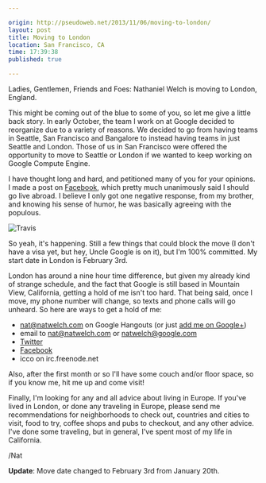 ```yaml
---

origin: http://pseudoweb.net/2013/11/06/moving-to-london/
layout: post
title: Moving to London
location: San Francisco, CA
time: 17:39:38
published: true

---
```


Ladies, Gentlemen, Friends and Foes: Nathaniel Welch is moving to London, England.

This might be coming out of the blue to some of you, so let me give a little back story. In early October, the team I work on at Google decided to reorganize due to a variety of reasons. We decided to go from having teams in Seattle, San Francisco and Bangalore to instead having teams in just Seattle and London. Those of us in San Francisco were offered the opportunity to move to Seattle or London if we wanted to keep working on Google Compute Engine.

I have thought long and hard, and petitioned many of you for your opinions. I made a post on [Facebook](https://www.facebook.com/natwelch/posts/10201266199151373), which pretty much unanimously said I should go live abroad. I believe I only got one negative response, from my brother, and knowing his sense of humor, he was basically agreeing with the populous.

![Travis](http://cl.natw.me/SIFw/d)

So yeah, it's happening. Still a few things that could block the move (I don't have a visa yet, but hey, Uncle Google is on it), but I'm 100% committed. My start date in London is February 3rd.

London has around a nine hour time difference, but given my already kind of strange schedule, and the fact that Google is still based in Mountain View, California, getting a hold of me isn't too hard. That being said, once I move, my phone number will change, so texts and phone calls will go unheard. So here are ways to get a hold of me:

 * nat@natwelch.com on Google Hangouts (or just [add me on Google+](https://plus.google.com/+NatWelch/posts))
 * email to nat@natwelch.com or natwelch@google.com
 * [Twitter](https://twitter.com/icco)
 * [Facebook](https://www.facebook.com/natwelch)
 * icco on irc.freenode.net

Also, after the first month or so I'll have some couch and/or floor space, so if you know me, hit me up and come visit!

Finally, I'm looking for any and all advice about living in Europe. If you've lived in London, or done any traveling in Europe, please send me recommendations for neighborhoods to check out, countries and cities to visit, food to try, coffee shops and pubs to checkout, and any other advice. I've done some traveling, but in general, I've spent most of my life in California.

/Nat

**Update**: Move date changed to February 3rd from January 20th.
